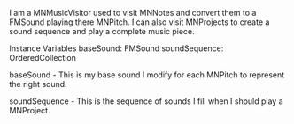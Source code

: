 I am a MNMusicVisitor used to visit MNNotes and convert them to a FMSound playing there MNPitch. I can also visit MNProjects to create a sound sequence and play a complete music piece.

Instance Variables
	baseSound:				FMSound
	soundSequence:		OrderedCollection

baseSound
	- This is my base sound I modify for each MNPitch to represent the right sound.

soundSequence
	- This is the sequence of sounds I fill when I should play a MNProject.
